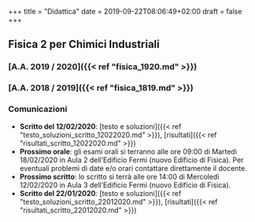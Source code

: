 +++
title = "Didattica"
date = 2019-09-22T08:06:49+02:00
draft = false
+++

## Fisica 2 per Chimici Industriali

### [A.A. 2019 / 2020]({{< ref "fisica_1920.md" >}})
### [A.A. 2018 / 2019]({{< ref "fisica_1819.md" >}})

### Comunicazioni

* **Scritto del 12/02/2020**:  [testo e soluzioni]({{< ref "testo_soluzioni_scritto_12022020.md" >}}), [risultati]({{< ref "risultati_scritto_12022020.md" >}})
* **Prossimo orale**: gli esami orali si terranno alle ore 09:00 di Martedì 18/02/2020 in Aula 2 dell’Edificio Fermi (nuovo Edificio di Fisica). Per eventuali problemi di date e/o orari contattare direttamente il docente.
* **Prossimo scritto**: lo scritto si terrà alle ore 14:00 di Mercoledì 12/02/2020 in Aula 3 dell’Edificio Fermi (nuovo Edificio di Fisica).
* **Scritto del 22/01/2020**:  [testo e soluzioni]({{< ref "testo_soluzioni_scritto_22012020.md" >}}), [risultati]({{< ref "risultati_scritto_22012020.md" >}})

